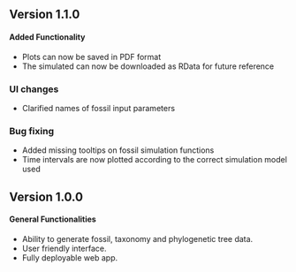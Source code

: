 ## Version 1.1.0

#### Added Functionality
* Plots can now be saved in PDF format
* The simulated can now be downloaded as RData for future reference

### UI changes
* Clarified names of fossil input parameters

### Bug fixing
* Added missing tooltips on fossil simulation functions
* Time intervals are now plotted according to the correct simulation model used


## Version 1.0.0

#### General Functionalities
* Ability to generate fossil, taxonomy and phylogenetic tree data.
* User friendly interface.
* Fully deployable web app.
